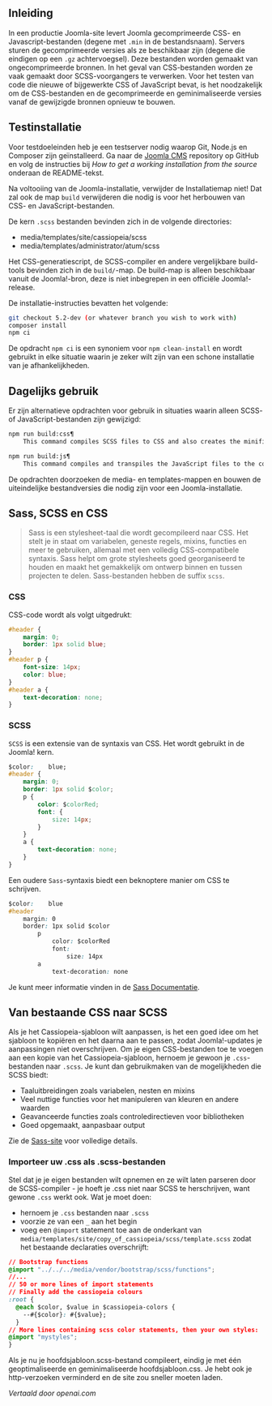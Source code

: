 <!-- Filename: J4.x:SCSS_and_Sass / Display title: Testen van CSS en JavaScript -->

## Inleiding

In een productie Joomla-site levert Joomla gecomprimeerde CSS- en Javascript-bestanden (degene met `.min` in de bestandsnaam). Servers sturen de gecomprimeerde versies als ze beschikbaar zijn (degene die eindigen op een `.gz` achtervoegsel). Deze bestanden worden gemaakt van ongecomprimeerde bronnen. In het geval van CSS-bestanden worden ze vaak gemaakt door SCSS-voorgangers te verwerken. Voor het testen van code die nieuwe of bijgewerkte CSS of JavaScript bevat, is het noodzakelijk om de CSS-bestanden en de gecomprimeerde en geminimaliseerde versies vanaf de gewijzigde bronnen opnieuw te bouwen.

## Testinstallatie

Voor testdoeleinden heb je een testserver nodig waarop Git, Node.js en Composer zijn geïnstalleerd. Ga naar de [Joomla CMS](https://github.com/joomla/joomla-cms) repository op GitHub en volg de instructies bij *How to get a working installation from the source* onderaan de README-tekst.

Na voltooiing van de Joomla-installatie, verwijder de Installatiemap niet! Dat zal ook de map `build` verwijderen die nodig is voor het herbouwen van CSS- en JavaScript-bestanden.

De kern `.scss` bestanden bevinden zich in de volgende directories:

- media/templates/site/cassiopeia/scss
- media/templates/administrator/atum/scss

Het CSS-generatiescript, de SCSS-compiler en andere vergelijkbare build-tools bevinden zich in de `build/`-map. De build-map is alleen beschikbaar vanuit de Joomlaǃ-bron, deze is niet inbegrepen in een officiële Joomlaǃ-release.

De installatie-instructies bevatten het volgende:

```sh
git checkout 5.2-dev (or whatever branch you wish to work with)
composer install
npm ci
```

De opdracht `npm ci` is een synoniem voor `npm clean-install` en wordt gebruikt in elke situatie waarin je zeker wilt zijn van een schone installatie van je afhankelijkheden.

## Dagelijks gebruik

Er zijn alternatieve opdrachten voor gebruik in situaties waarin alleen SCSS- of JavaScript-bestanden zijn gewijzigd:

```sh
npm run build:css¶
    This command compiles SCSS files to CSS and also creates the minified files.

npm run build:js¶
    This command compiles and transpiles the JavaScript files to the correct format and creates minified files.
```

De opdrachten doorzoeken de media- en templates-mappen en bouwen de uiteindelijke bestandversies die nodig zijn voor een Joomla-installatie.

## Sass, SCSS en CSS

> Sass is een stylesheet-taal die wordt gecompileerd naar CSS. Het stelt je in staat om variabelen, geneste regels, mixins, functies en meer te gebruiken, allemaal met een volledig CSS-compatibele syntaxis. Sass helpt om grote stylesheets goed georganiseerd te houden en maakt het gemakkelijk om ontwerp binnen en tussen projecten te delen. Sass-bestanden hebben de suffix `scss`.

### CSS

CSS-code wordt als volgt uitgedruktː

```css
#header {
    margin: 0;
    border: 1px solid blue;
}
#header p {
    font-size: 14px;
    color: blue;
}
#header a {
    text-decoration: none;
}
```

### SCSS

`SCSS` is een extensie van de syntaxis van CSS. Het wordt gebruikt in de Joomlaǃ kern.

```css
$color:    blue;
#header {
    margin: 0;
    border: 1px solid $color;
    p {
        color: $colorRed;
        font: {
            size: 14px;
        }
    }
    a {
        text-decoration: none;
    }
}
```

Een oudere `Sass`-syntaxis biedt een beknoptere manier om CSS te schrijven.

```css
$color:    blue
#header
    margin: 0
    border: 1px solid $color
        p
            color: $colorRed
            font:
                size: 14px
        a
            text-decoration: none
```

Je kunt meer informatie vinden in de [Sass Documentatie](http://sass-lang.com/documentation/syntax/).

## Van bestaande CSS naar SCSS

Als je het Cassiopeia-sjabloon wilt aanpassen, is het een goed idee om het sjabloon te kopiëren en het daarna aan te passen, zodat Joomla!-updates je aanpassingen niet overschrijven. Om je eigen CSS-bestanden toe te voegen aan een kopie van het Cassiopeia-sjabloon, hernoem je gewoon je `.css`-bestanden naar `.scss`. Je kunt dan gebruikmaken van de mogelijkheden die SCSS biedt:

- Taaluitbreidingen zoals variabelen, nesten en mixins
- Veel nuttige functies voor het manipuleren van kleuren en andere waarden
- Geavanceerde functies zoals controledirectieven voor bibliotheken
- Goed opgemaakt, aanpasbaar output

Zie de [Sass-site](https://sass-lang.com/) voor volledige details.

### Importeer uw .css als .scss-bestanden

Stel dat je je eigen bestanden wilt opnemen en ze wilt laten parseren door de SCSS-compiler - je hoeft je .css niet naar SCSS te herschrijven, want gewone `.css` werkt ook. Wat je moet doen:

- hernoem je `.css` bestanden naar `.scss`
- voorzie ze van een `_` aan het begin
- voeg een `@import` statement toe aan de onderkant van `media/templates/site/copy_of_cassiopeia/scss/template.scss` zodat het bestaande declaraties overschrijft:

```css
// Bootstrap functions
@import "../../../media/vendor/bootstrap/scss/functions";
//...
// 50 or more lines of import statements
// Finally add the cassiopeia colours
:root {
  @each $color, $value in $cassiopeia-colors {
    --#{$color}: #{$value};
  }
// More lines containing scss color statements, then your own styles:
@import "mystyles";
}
```

Als je nu je hoofdsjabloon.scss-bestand compileert, eindig je met één geoptimaliseerde en geminimaliseerde hoofdsjabloon.css. Je hebt ook je http-verzoeken verminderd en de site zou sneller moeten laden.

*Vertaald door openai.com*

